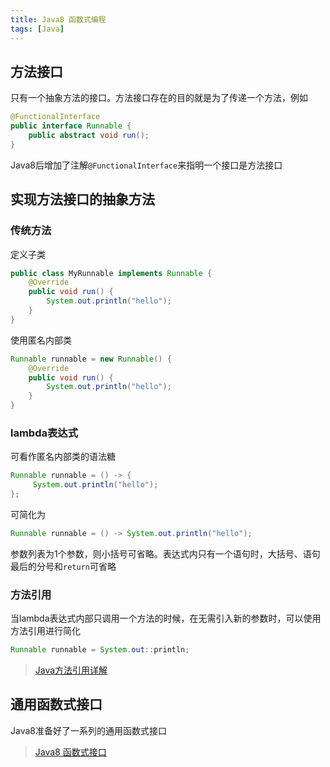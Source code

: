 ```yaml
---
title: Java8 函数式编程
tags: [Java]
---
```


## 方法接口

只有一个抽象方法的接口。方法接口存在的目的就是为了传递一个方法，例如

```java
@FunctionalInterface  
public interface Runnable {  
    public abstract void run();  
}
```

Java8后增加了注解`@FunctionalInterface`来指明一个接口是方法接口

## 实现方法接口的抽象方法

### 传统方法

定义子类

```java
public class MyRunnable implements Runnable {
    @Override
    public void run() {
        System.out.println("hello");
    }
}
```

使用匿名内部类

```java
Runnable runnable = new Runnable() {  
    @Override  
    public void run() {  
        System.out.println("hello");
    }  
}
```

### lambda表达式

可看作匿名内部类的语法糖

```java
Runnable runnable = () -> {  
     System.out.println("hello");
};
```

可简化为

```java
Runnable runnable = () -> System.out.println("hello");
```

参数列表为1个参数，则小括号可省略。表达式内只有一个语句时，大括号、语句最后的分号和`return`可省略

### 方法引用

当lambda表达式内部只调用一个方法的时候，在无需引入新的参数时，可以使用方法引用进行简化

```java
Runnable runnable = System.out::println;
```

> [Java方法引用详解](https://blog.oliverclio.com/2020/07/09/Java%E6%96%B9%E6%B3%95%E5%BC%95%E7%94%A8%E8%AF%A6%E8%A7%A3.html)

## 通用函数式接口

Java8准备好了一系列的通用函数式接口

> [Java8 函数式接口](https://blog.oliverclio.com/2016/03/02/Java8%E5%87%BD%E6%95%B0%E5%BC%8F%E6%8E%A5%E5%8F%A3.html)